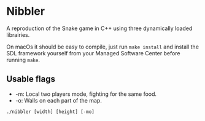 # Nibbler
A reproduction of the Snake game in C++ using three dynamically loaded librairies.

On macOs it should be easy to compile, just run `make install` and install the SDL framework yourself from your Managed Software Center before running `make`.

## Usable flags
* -m: Local two players mode, fighting for the same food.
* -o: Walls on each part of the map.

```
./nibbler [width] [height] [-mo]
```
